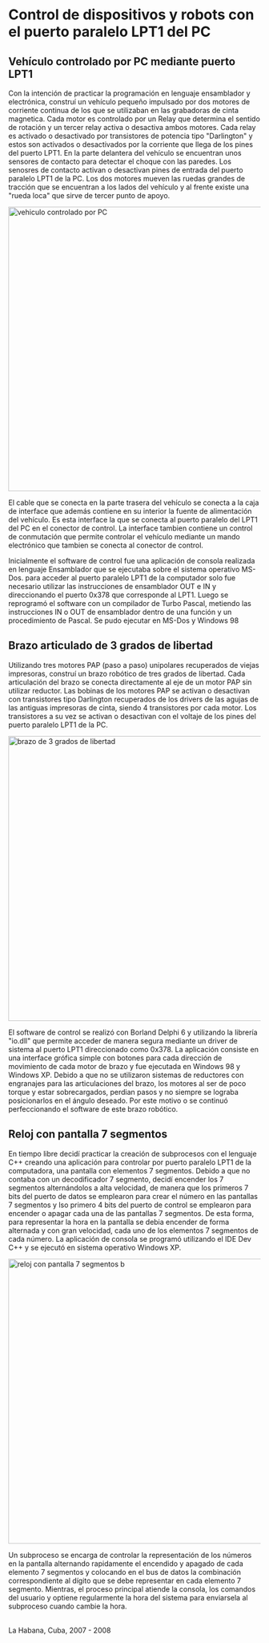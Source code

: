
<h1>Control de dispositivos y robots con el puerto paralelo LPT1 del PC</h1>

<h2>Vehículo controlado por PC mediante puerto LPT1</h2>

<p>Con la intención de practicar la programación en lenguaje ensamblador y electrónica, construí un vehículo pequeño impulsado por dos motores de corriente continua de los que se utilizaban en las grabadoras de cinta magnetica. Cada motor es controlado por un Relay que determina el sentido de rotación y un tercer relay activa o desactiva ambos motores. Cada relay es activado o desactivado por transistores de potencia tipo "Darlington" y estos son activados o desactivados por la corriente que llega de los pines del puerto LPT1. En la parte delantera del vehículo se encuentran unos sensores de contacto para detectar el choque con las paredes. Los senosres de contacto activan o desactivan pines de entrada del puerto paralelo LPT1 de la PC. Los dos motores mueven las ruedas grandes de tracción que se encuentran a los lados del vehículo y al frente existe una "rueda loca" que sirve de tercer punto de apoyo.</p>
<img width="567" alt="vehiculo controlado por PC" src="https://github.com/user-attachments/assets/cb1ed193-599e-4fa0-8f1d-bf2699c664d3" />

<p>El cable que se conecta en la parte trasera del vehículo se conecta a la caja de interface que además contiene en su interior la fuente de alimentación del vehículo. Es esta interface la que se conecta al puerto paralelo del LPT1 del PC en el conector de control. La interface tambien contiene un control de conmutación que permite controlar el vehículo mediante un mando electrónico que tambien se conecta al conector de control.</p>

<p>Inicialmente el software de control fue una aplicación de consola realizada en lenguaje Ensamblador que se ejecutaba sobre el sistema operativo MS-Dos. para acceder al puerto paralelo LPT1 de la computador solo fue necesario utilizar las instrucciones de ensamblador OUT e IN y direccionando el puerto 0x378 que corresponde al LPT1. Luego se reprogramó el software con un compilador de Turbo Pascal, metiendo las instrucciones IN o OUT de ensamblador dentro de una función y un procedimiento de Pascal. Se pudo ejecutar en MS-Dos y Windows 98</p>


<h2>Brazo articulado de 3 grados de libertad</h2>

<p>Utilizando tres motores PAP (paso a paso) unipolares recuperados de viejas impresoras, construí un brazo robótico de tres grados de libertad. Cada articulación del brazo se conecta directamente al eje de un motor PAP sin utilizar reductor. Las bobinas de los motores PAP se activan o desactivan con transistores tipo Darlington recuperados de los drivers de las agujas de las antiguas impresoras de cinta, siendo 4 transistores por cada motor. Los transistores a su vez se activan o desactivan con el voltaje de los pines del puerto paralelo LPT1 de la PC.</p>
<img width="568" alt="brazo de 3 grados de libertad" src="https://github.com/user-attachments/assets/8d9c3413-013b-48f6-886a-6bd6ffcb4cf1" />

<p>El software de control se realizó con Borland Delphi 6 y utilizando la librería "io.dll" que permite acceder de manera segura mediante un driver de sistema al puerto LPT1 direccionado como 0x378. La aplicación consiste en una interface grófica simple con botones para cada dirección de movimiento de cada motor de brazo y fue ejecutada en Windows 98 y Windows XP. Debido a que no se utilizaron sistemas de reductores con engranajes para las articulaciones del brazo, los motores al ser de poco torque y estar sobrecargados, perdian pasos y no siempre se lograba posicionarlos en el ángulo deseado. Por este motivo o se continuó perfeccionando el software de este brazo robótico.</p>


<h2>Reloj con pantalla 7 segmentos</h2>

<p>En tiempo libre decidí practicar la creación de subprocesos con el lenguaje C++ creando una aplicación para controlar por puerto paralelo LPT1 de la computadora, una pantalla con elementos 7 segmentos. Debido a que no contaba con un decodificador 7 segmento, decidí encender los 7 segmentos alternándolos a alta velocidad, de manera que los primeros 7 bits del puerto de datos se emplearon para crear el número en las pantallas 7 segmentos y lso primero 4 bits del puerto de control se emplearon para encender o apagar cada una de las pantallas 7 segmentos. De esta forma, para representar la hora en la pantalla se debia encender de forma alternada y con gran velocidad, cada uno de los elementos 7 segmentos de cada número. La aplicación de consola se programó utilizando el IDE Dev C++ y se ejecutó en sistema operativo Windows XP.</p>
<img width="568" alt="reloj con pantalla 7 segmentos b" src="https://github.com/user-attachments/assets/bc4d9a83-43fa-4342-8ee8-b1ecce2edf49" />

<p>Un subproceso se encarga de controlar la representación de los números en la pantalla alternando rapidamente el encendido y apagado de cada elemento 7 segmentos y colocando en el bus de datos la combinación correspondiente al dígito que se debe representar en cada elemento 7 segmento. Mientras, el proceso principal atiende la consola, los comandos del usuario y optiene regularmente la hora del sistema para enviarsela al subproceso cuando cambie la hora.</p>
<br>
La Habana, Cuba, 2007 - 2008









